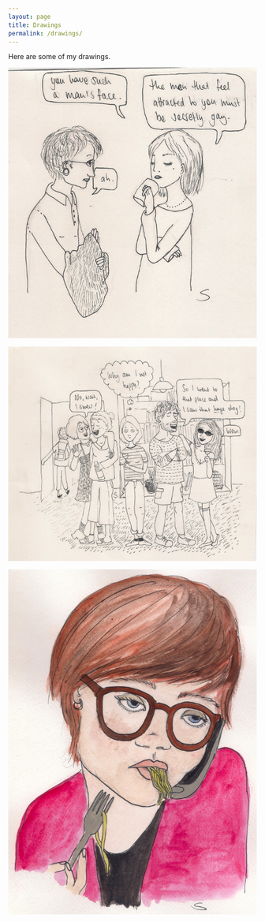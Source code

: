 ```yaml
---
layout: page
title: Drawings
permalink: /drawings/
---
```


Here are some of my drawings.

![Butch](/images/butch.jpeg)

![Party](/images/party.jpeg)

![Pasta](/images/pasta.jpeg)